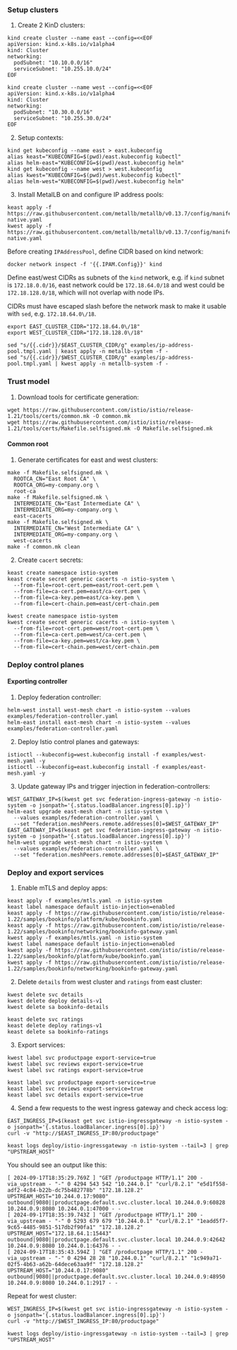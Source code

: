 ### Setup clusters

1. Create 2 KinD clusters:
```shell
kind create cluster --name east --config=<<EOF
apiVersion: kind.x-k8s.io/v1alpha4
kind: Cluster
networking:
  podSubnet: "10.10.0.0/16"
  serviceSubnet: "10.255.10.0/24"
EOF
```
```shell
kind create cluster --name west --config=<<EOF
apiVersion: kind.x-k8s.io/v1alpha4
kind: Cluster
networking:
  podSubnet: "10.30.0.0/16"
  serviceSubnet: "10.255.30.0/24"
EOF
```

2. Setup contexts:
```shell
kind get kubeconfig --name east > east.kubeconfig
alias keast="KUBECONFIG=$(pwd)/east.kubeconfig kubectl"
alias helm-east="KUBECONFIG=$(pwd)/east.kubeconfig helm"
kind get kubeconfig --name west > west.kubeconfig
alias kwest="KUBECONFIG=$(pwd)/west.kubeconfig kubectl"
alias helm-west="KUBECONFIG=$(pwd)/west.kubeconfig helm"
```

3. Install MetalLB on and configure IP address pools:
```shell
keast apply -f https://raw.githubusercontent.com/metallb/metallb/v0.13.7/config/manifests/metallb-native.yaml
kwest apply -f https://raw.githubusercontent.com/metallb/metallb/v0.13.7/config/manifests/metallb-native.yaml
```
Before creating `IPAddressPool`, define CIDR based on kind network:
```shell
docker network inspect -f '{{.IPAM.Config}}' kind
```
Define east/west CIDRs as subnets of the `kind` network, e.g. if `kind` subnet is `172.18.0.0/16`,
east network could be `172.18.64.0/18` and west could be `172.18.128.0/18`, which will not overlap with node IPs.

CIDRs must have escaped slash before the network mask to make it usable with `sed`, e.g. `172.18.64.0\/18`.
```shell
export EAST_CLUSTER_CIDR="172.18.64.0\/18"
export WEST_CLUSTER_CIDR="172.18.128.0\/18"
```
```shell
sed "s/{{.cidr}}/$EAST_CLUSTER_CIDR/g" examples/ip-address-pool.tmpl.yaml | keast apply -n metallb-system -f -
sed "s/{{.cidr}}/$WEST_CLUSTER_CIDR/g" examples/ip-address-pool.tmpl.yaml | kwest apply -n metallb-system -f -
```

### Trust model

1. Download tools for certificate generation:
```shell
wget https://raw.githubusercontent.com/istio/istio/release-1.21/tools/certs/common.mk -O common.mk
wget https://raw.githubusercontent.com/istio/istio/release-1.21/tools/certs/Makefile.selfsigned.mk -O Makefile.selfsigned.mk
```

#### Common root

1. Generate certificates for east and west clusters:
```shell
make -f Makefile.selfsigned.mk \
  ROOTCA_CN="East Root CA" \
  ROOTCA_ORG=my-company.org \
  root-ca
make -f Makefile.selfsigned.mk \
  INTERMEDIATE_CN="East Intermediate CA" \
  INTERMEDIATE_ORG=my-company.org \
  east-cacerts
make -f Makefile.selfsigned.mk \
  INTERMEDIATE_CN="West Intermediate CA" \
  INTERMEDIATE_ORG=my-company.org \
  west-cacerts
make -f common.mk clean
```

2. Create `cacert` secrets:
```shell
keast create namespace istio-system
keast create secret generic cacerts -n istio-system \
  --from-file=root-cert.pem=east/root-cert.pem \
  --from-file=ca-cert.pem=east/ca-cert.pem \
  --from-file=ca-key.pem=east/ca-key.pem \
  --from-file=cert-chain.pem=east/cert-chain.pem
```
```shell
kwest create namespace istio-system
kwest create secret generic cacerts -n istio-system \
  --from-file=root-cert.pem=west/root-cert.pem \
  --from-file=ca-cert.pem=west/ca-cert.pem \
  --from-file=ca-key.pem=west/ca-key.pem \
  --from-file=cert-chain.pem=west/cert-chain.pem
```

### Deploy control planes

#### Exporting controller
1. Deploy federation controller:
```shell
helm-west install west-mesh chart -n istio-system --values examples/federation-controller.yaml
helm-east install east-mesh chart -n istio-system --values examples/federation-controller.yaml
```
2. Deploy Istio control planes and gateways:
```shell
istioctl --kubeconfig=west.kubeconfig install -f examples/west-mesh.yaml -y
istioctl --kubeconfig=east.kubeconfig install -f examples/east-mesh.yaml -y
```
3. Update gateway IPs and trigger injection in federation-controllers:
```shell
WEST_GATEWAY_IP=$(kwest get svc federation-ingress-gateway -n istio-system -o jsonpath='{.status.loadBalancer.ingress[0].ip}')
helm-east upgrade east-mesh chart -n istio-system \
  --values examples/federation-controller.yaml \
  --set "federation.meshPeers.remote.addresses[0]=$WEST_GATEWAY_IP"
EAST_GATEWAY_IP=$(keast get svc federation-ingress-gateway -n istio-system -o jsonpath='{.status.loadBalancer.ingress[0].ip}')
helm-west upgrade west-mesh chart -n istio-system \
  --values examples/federation-controller.yaml \
  --set "federation.meshPeers.remote.addresses[0]=$EAST_GATEWAY_IP"
```

### Deploy and export services

1. Enable mTLS and deploy apps:
```shell
keast apply -f examples/mtls.yaml -n istio-system
keast label namespace default istio-injection=enabled
keast apply -f https://raw.githubusercontent.com/istio/istio/release-1.22/samples/bookinfo/platform/kube/bookinfo.yaml
keast apply -f https://raw.githubusercontent.com/istio/istio/release-1.22/samples/bookinfo/networking/bookinfo-gateway.yaml
kwest apply -f examples/mtls.yaml -n istio-system
kwest label namespace default istio-injection=enabled
kwest apply -f https://raw.githubusercontent.com/istio/istio/release-1.22/samples/bookinfo/platform/kube/bookinfo.yaml
kwest apply -f https://raw.githubusercontent.com/istio/istio/release-1.22/samples/bookinfo/networking/bookinfo-gateway.yaml
```

2. Delete `details` from west cluster and `ratings` from east cluster:
```shell
kwest delete svc details
kwest delete deploy details-v1
kwest delete sa bookinfo-details
```
```shell
keast delete svc ratings
keast delete deploy ratings-v1
keast delete sa bookinfo-ratings
```

3. Export services:
```shell
kwest label svc productpage export-service=true
kwest label svc reviews export-service=true
kwest label svc ratings export-service=true
```
```shell
keast label svc productpage export-service=true
keast label svc reviews export-service=true
keast label svc details export-service=true
```

4. Send a few requests to the west ingress gateway and check access log:
```shell
EAST_INGRESS_IP=$(keast get svc istio-ingressgateway -n istio-system -o jsonpath='{.status.loadBalancer.ingress[0].ip}')
curl -v "http://$EAST_INGRESS_IP:80/productpage"
```
```shell
keast logs deploy/istio-ingressgateway -n istio-system --tail=3 | grep "UPSTREAM_HOST"
```
You should see an output like this:
```shell
[ 2024-09-17T18:35:29.769Z ] "GET /productpage HTTP/1.1" 200 - via_upstream - "-" 0 4294 543 542 "10.244.0.1" "curl/8.2.1" "e5d1f558-adf2-4c84-b22b-dc75b482778b" "172.18.128.2" UPSTREAM_HOST="10.244.0.17:9080" outbound|9080||productpage.default.svc.cluster.local 10.244.0.9:60828 10.244.0.9:8080 10.244.0.1:47000 - -
[ 2024-09-17T18:35:39.743Z ] "GET /productpage HTTP/1.1" 200 - via_upstream - "-" 0 5293 679 679 "10.244.0.1" "curl/8.2.1" "1eadd5f7-9c65-4485-9851-517db2f90fa1" "172.18.128.2" UPSTREAM_HOST="172.18.64.1:15443" outbound|9080||productpage.default.svc.cluster.local 10.244.0.9:42642 10.244.0.9:8080 10.244.0.1:64376 - -
[ 2024-09-17T18:35:43.594Z ] "GET /productpage HTTP/1.1" 200 - via_upstream - "-" 0 4294 28 28 "10.244.0.1" "curl/8.2.1" "1c949a71-02f5-4b63-a62b-64dece63aa9f" "172.18.128.2" UPSTREAM_HOST="10.244.0.17:9080" outbound|9080||productpage.default.svc.cluster.local 10.244.0.9:48950 10.244.0.9:8080 10.244.0.1:2917 - -
```

Repeat for west cluster:
```shell
WEST_INGRESS_IP=$(kwest get svc istio-ingressgateway -n istio-system -o jsonpath='{.status.loadBalancer.ingress[0].ip}')
curl -v "http://$WEST_INGRESS_IP:80/productpage"
```
```shell
kwest logs deploy/istio-ingressgateway -n istio-system --tail=3 | grep "UPSTREAM_HOST"
```